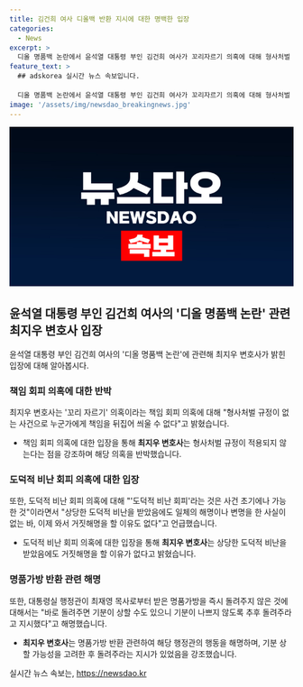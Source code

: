 ```yaml
---
title: 김건희 여사 디올백 반환 지시에 대한 명백한 입장
categories:
  - News
excerpt: >
  디올 명품백 논란에서 윤석열 대통령 부인 김건희 여사가 꼬리자르기 의혹에 대해 형사처벌 규정이 없어 어불성설이라고 반박했다. 김 여사를 대리하는 최지우 변호사는 이를 반박하며, 도덕적 비난 회피 비판에 대해 이미 도덕적 비난을 받고, 거짓해명은 없다고 말했다. 또한, 반환 지시 관련 기사는 변호인 요청이 아닌 사실에 기반해 공개되었다고 설명했다. 김 여사는 명품백 반환 관련 수사에 적극 협조할 예정이라고 밝히며, 악의적인 기사를 자제할 것을 요청했다.
feature_text: >
  ## adskorea 실시간 뉴스 속보입니다.

  디올 명품백 논란에서 윤석열 대통령 부인 김건희 여사가 꼬리자르기 의혹에 대해 형사처벌 규정이 없어 어불성설이라고 반박했다. 김 여사를 대리하는 최지우 변호사는 이를 반박하며, 도덕적 비난 회피 비판에 대해 이미 도덕적 비난을 받고, 거짓해명은 없다고 말했다. 또한, 반환 지시 관련 기사는 변호인 요청이 아닌 사실에 기반해 공개되었다고 설명했다. 김 여사는 명품백 반환 관련 수사에 적극 협조할 예정이라고 밝히며, 악의적인 기사를 자제할 것을 요청했다.
image: '/assets/img/newsdao_breakingnews.jpg'
---
```


<p><img src="/assets/img/newsdao_breakingnews.jpg" alt="adskorea 속보" /></p>

<h2 data-ke-size="size26">윤석열 대통령 부인 김건희 여사의 '디올 명품백 논란' 관련 최지우 변호사 입장</h2>

<p data-ke-size="size16">윤석열 대통령 부인 김건희 여사의 '디올 명품백 논란'에 관련해 최지우 변호사가 밝힌 입장에 대해 알아봅시다.</p>

<h3>책임 회피 의혹에 대한 반박</h3>

<p data-ke-size="size16">최지우 변호사는 '꼬리 자르기' 의혹이라는 책임 회피 의혹에 대해 "형사처벌 규정이 없는 사건으로 누군가에게 책임을 뒤집어 씌울 수 없다"고 밝혔습니다.</p>

<ul>
<li>책임 회피 의혹에 대한 입장을 통해 <b>최지우 변호사</b>는 형사처벌 규정이 적용되지 않는다는 점을 강조하며 해당 의혹을 반박했습니다.</li>
</ul>

<h3>도덕적 비난 회피 의혹에 대한 입장</h3>

<p data-ke-size="size16">또한, 도덕적 비난 회피 의혹에 대해 "'도덕적 비난 회피'라는 것은 사건 초기에나 가능한 것"이라면서 "상당한 도덕적 비난을 받았음에도 일체의 해명이나 변명을 한 사실이 없는 바, 이제 와서 거짓해명을 할 이유도 없다"고 언급했습니다.</p>

<ul>
<li>도덕적 비난 회피 의혹에 대한 입장을 통해 <b>최지우 변호사</b>는 상당한 도덕적 비난을 받았음에도 거짓해명을 할 이유가 없다고 밝혔습니다.</li>
</ul>

<h3>명품가방 반환 관련 해명</h3>

<p data-ke-size="size16">또한, 대통령실 행정관이 최재영 목사로부터 받은 명품가방을 즉시 돌려주지 않은 것에 대해서는 "바로 돌려주면 기분이 상할 수도 있으니 기분이 나쁘지 않도록 추후 돌려주라고 지시했다"고 해명했습니다.</p>

<ul>
<li><b>최지우 변호사</b>는 명품가방 반환 관련하여 해당 행정관의 행동을 해명하며, 기분 상할 가능성을 고려한 후 돌려주라는 지시가 있었음을 강조했습니다.</li>
</ul>
실시간 뉴스 속보는, <a href="https://newsdao.kr" rel="dofollow">https://newsdao.kr</a>


